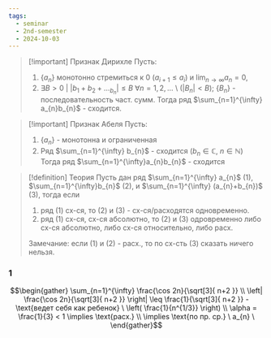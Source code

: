 ```yaml
---
tags:
  - seminar
  - 2nd-semester
  - 2024-10-03
---
```


> [!important] Признак Дирихле
Пусть:
> 1. $\{ a_{n} \}$ монотонно стремиться к 0 $(a_{i+1} \leq a_{i})$ и $\lim_{ n \to \infty } a_{n} = 0$, 
> 2. $\exists B > 0 \ | \ |b_{1}+b_{2}+\dots_{b_{n}}| \leq B \ \forall n = 1,2,\dots$  \ $(|B_{n}| < B)$; $\{ B_{n} \}$ - последовательность част. сумм.
> Тогда ряд $\sum_{n=1}^{\infty} a_{n}b_{n}$ - сходится.

> [!important] Признак Абеля
> Пусть:
> 1. $\{ a_{n} \}$ - монотонна  и ограниченная
> 2. Ряд $\sum_{n=1}^{\infty} b_{n}$ - сходится $(b_{n} \in \mathbb{C}, \ n \in \mathbb{N})$
> Тогда ряд $\sum_{n=1}^{\infty}a_{n}b_{n}$ - сходится

> [!definition] Теория
> Пусть дан ряд $\sum_{n=1}^{\infty} a_{n}$ (1), $\sum_{n=1}^{\infty}b_{n}$ (2), и $\sum_{n=1}^{\infty} (a_{n}+b_{n})$ (3), тогда если
> 1. ряд (1) сх-ся, то (2) и (3) - сх-ся/расходятся одновременно.
> 2. ряд (1) сх-ся, сх-ся абсолютно, то (2) и (3) одровременно либо сх-ся абсолютно, либо сх-ся относительно, либо расх.
> 
> Замечание: если (1) и (2) - расх., то по сх-сть (3) сказать ничего нельзя.

### 1

$$\begin{gather}
\sum_{n=1}^{\infty} \frac{\cos 2n}{\sqrt[3]{ n+2 }} \\
\left| \frac{\cos 2n}{\sqrt[3]{ n+2 }} \right|  \leq \frac{1}{\sqrt[3]{ n+2 }} - \text{ведет себя как ребенок} \ \left( \frac{1}{n^{1/3}} \right) \\
\alpha = \frac{1}{3} < 1 \implies \text{расх.} \\
\implies \text{по пр. ср.} \ a_{n} \ 
\end{gather}$$